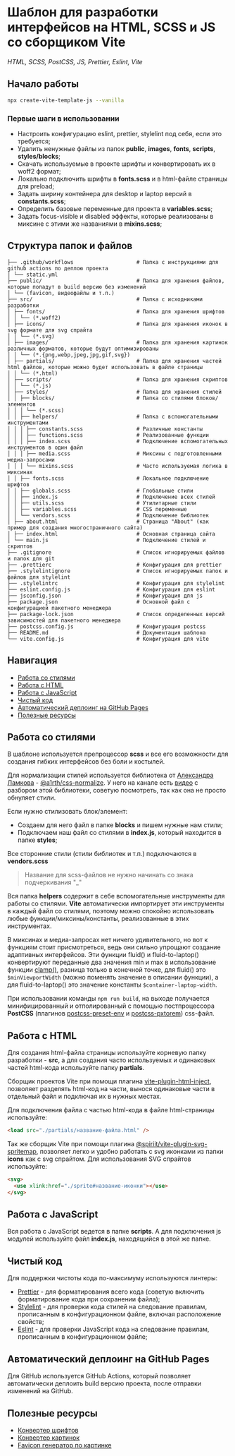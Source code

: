 # Шаблон для разработки интерфейсов на HTML, SCSS и JS со сборщиком Vite

_HTML, SCSS, PostCSS, JS, Prettier, Eslint, Vite_

## Начало работы

```zsh
npx create-vite-template-js --vanilla
```

### Первые шаги в использовании

- Настроить конфигурацию eslint, prettier, stylelint под себя, если это требуется;
- Удалить ненужные файлы из папок **public**, **images**, **fonts**, **scripts**, **styles/blocks**;
- Скачать используемые в проекте шрифты и конвертировать их в woff2 формат;
- Локально подключить шрифты в **fonts.scss** и в html-файле страницы для preload;
- Задать ширину контейнера для desktop и laptop версий в **constants.scss**;
- Определить базовые переменные для проекта в **variables.scss**;
- Задать focus-visible и disabled эффекты, которые реализованы в миксине с этими же названиями в **mixins.scss**;

## Структура папок и файлов

```
├── .github/workflows                    # Папка с инструкциями для github actions по деплою проекта
│ └── static.yml
├── public/                              # Папка для хранения файлов, которые попадут в build версию без изменений
│ └── (favicon, видеофайлы и т.п.)
├── src/                                 # Папка с исходниками разработки
│ ├── fonts/                             # Папка для хранения шрифтов
│ │ └── (*.woff2)
│ ├── icons/                             # Папка для хранения иконок в svg формате для svg спрайта
│ │ └── (*.svg)
│ ├── images/                            # Папка для хранения картинок различных форматов, которые будут оптимизированы
│ │ └── (*.{png,webp,jpeg,jpg,gif,svg})
│ ├── partials/                          # Папка для хранения частей html файлов, которые можно будет использовать в файле страницы
│ │ └── (*.html)
│ ├── scripts/                           # Папка для хранения скриптов
│ │ └── (*.js)
│ ├── styles/                            # Папка для хранения стилей
│ │ ├── blocks/                          # Папка со стилями блоков/элементов
│ │ │ └── (*.scss)
│ │ ├── helpers/                         # Папка с вспомогательными инструментами
│ │ │ ├── constants.scss                 # Различные константы
│ │ │ ├── functions.scss                 # Реализованные функции
│ │ │ ├── index.scss                     # Подключение вспомогательных инструментов в один файл
│ │ │ ├── media.scss                     # Миксины с подготовленными медиа-запросами
│ │ │ └── mixins.scss                    # Часто используемая логика в миксинах
│ │ ├── fonts.scss                       # Локальное подключение шрифтов
│ │ ├── globals.scss                     # Глобальные стили
│ │ ├── index.js                         # Подключение всех стилей
│ │ ├── utils.scss                       # Утилитарные стили
│ │ ├── variables.scss                   # CSS переменные
│ │ └── vendors.scss                     # Подключение библиотек
│ ├── about.html                         # Страница "About" (как пример для создания многостраничного сайта)
│ ├── index.html                         # Основная страница сайта
│ └── main.js                            # Подключение стилей и скриптов
├── .gitignore                           # Список игнорируемых файлов и папок для git
├── .prettierc                           # Конфигурация для prettier
├── .stylelintignore                     # Список игнорируемых папок и файлов для stylelint
├── .stylelintrc                         # Конфигурация для stylelint
├── eslint.config.js                     # Конфигурация для eslint
├── jsconfig.json                        # Конфигурация для js
├── package.json                         # Основной файл с конфигурацией пакетного менеджера
├── package-lock.json                    # Список определенных версий зависимостей для пакетного менеджера
├── postcss.config.js                    # Конфигурация postcss
├── README.md                            # Документация шаблона
└── vite.config.js                       # Конфигурация для vite
```

## Навигация

- [Работа со стилями](#работа-со-стилями)
- [Работа с HTML](#работа-с-html)
- [Работа с JavaScript](#работа-с-javascript)
- [Чистый код](#чистый-код)
- [Автоматический деплоинг на GitHub Pages](#автоматический-деплоинг-на-github-pages)
- [Полезные ресурсы](#полезные-ресурсы)

## Работа со стилями

В шаблоне используется препроцессор **scss** и все его возможности для создания гибких интерфейсов без боли и костылей.

Для нормализации стилей используется библиотека от [Александра Ламкова](https://www.youtube.com/@AleksanderLamkov) - [@a1rth/css-normalize](https://www.npmjs.com/package/@a1rth/css-normalize).
У него на канале есть [видео](https://www.youtube.com/watch?v=A4Y5VwXGG9g&t=268s) с разбором этой библиотеки, советую посмотреть, так как она не просто обнуляет стили.

Если нужно стилизовать блок/элемент:

- Создаем для него файл в папке **blocks** и пишем нужные нам стили;
- Подключаем наш файл со стилями в **index.js**, который находится в папке **styles**;

Все сторонние стили (стили библиотек и т.п.) подключаются в **vendors.scss**

> Название для scss-файлов не нужно начинать со знака подчеркивания "\_"

Вся папка **helpers** содержит в себе вспомогательные инструменты для работы со стилями.
**Vite** автоматически импортирует эти инструменты в каждый файл со стилями, поэтому можно спокойно использовать любые функции/миксины/константы, реализованные в этих инструментах.

В миксинах и медиа-запросах нет ничего удивительного, но вот к функциям стоит присмотреться, ведь они сильно упрощают создание адаптивных интерфейсов.
Эти функции fluid() и fluid-to-laptop() конвертируют переданные два значения min и max в использование функции [clamp()](https://developer.mozilla.org/en-US/docs/Web/CSS/clamp),
разница только в конечной точке, для fluid() это `$minViewportWidth` (можно поменять значение в описании функции), а для fluid-to-laptop() это значение константы `$container-laptop-width`.

При использовании команды `npm run build`, на выходе получается минифицированный и отполированный с помощью постпроцессора **PostCSS** (плагинов [postcss-preset-env](https://www.npmjs.com/package/postcss-preset-env) и [postcss-pxtorem](https://www.npmjs.com/package/postcss-pxtorem)) css-файл.

## Работа с HTML

Для создания html-файла страницы используйте корневую папку разработки - **src**, а для создания часто используемых и одинаковых частей html-кода используйте папку **partials**.

Сборщик проектов Vite при помощи плагина [vite-plugin-html-inject](https://github.com/donnikitos/vite-plugin-html-inject), позволяет разделять html-код на части, вынося одинаковые части в отдельный файл и подключая их в нужных местах.

Для подключения файла с частью html-кода в файле html-страницы используйте:

```html
<load src="./partials/название-файла.html" />
```

Так же сборщик Vite при помощи плагина [@spiriit/vite-plugin-svg-spritemap](https://github.com/SpiriitLabs/vite-plugin-svg-spritemap), позволяет легко и удобно работать с svg иконками из папки **icons** как с svg спрайтом.
Для использования SVG спрайтов используйте:

```html
<svg>
  <use xlink:href="./sprite#название-иконки"></use>
</svg>
```

## Работа с JavaScript

Вся работа с JavaScript ведется в папке **scripts**. А для подключения js модулей используйте файл **index.js**, находящийся в этой же папке.

## Чистый код

Для поддержки чистоты кода по-максимуму используются линтеры:

- [Prettier](https://prettier.io/) - для форматирования всего кода (советую включить форматирование кода при сохранении файла);
- [Stylelint](https://stylelint.io/) - для проверки кода стилей на следование правилам, прописанным в конфигурационном файле, включая расположение свойств;
- [Eslint](https://eslint.org/) - для проверки JavaScript кода на следование правилам, прописанным в конфигурационном файле;

## Автоматический деплоинг на GitHub Pages

Для GitHub используется GitHub Actions, который позволяет автоматически деплоить build версию проекта, после отправки изменений на GitHub.

## Полезные ресурсы

- [Конвертер шрифтов](https://transfonter.org/)
- [Конвертер картинок](https://tinypng.com/)
- [Favicon генератор по картинке](https://favicon.io/favicon-converter/)
